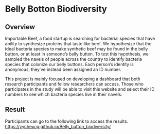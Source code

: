 # Belly Botton Biodiversity
## Overview

Importable Beef, a food startup is searching for bacterial species that have ability to synthesize proteins that taste like beef. We hypothesize that the ideal bacteria species to make synthetic beef may be found in the belly button, or at least in someone’s belly button. To test this hypothesis, we sampled the navels of people across the country to identify bacteria species that colonize our belly buttons. Each person’s identity is anonymous, they’ve instead been assigned an ID number.

This project is mainly focused on developing a dashboard that both research participants and fellow researchers can access. Those who participates in the study will be able to visit this website and select their ID numbers to see which bacteria species live in their navels.

## Result

Participants can go to the following link to access the results.
https://yycheung.github.io/Belly_button_biodiversity/
